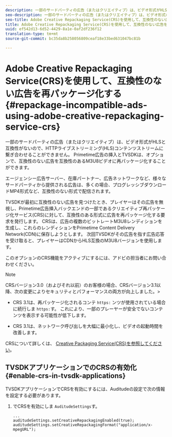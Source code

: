 ```yaml
---
description: 一部のサードパーティの広告（またはクリエイティブ）は、ビデオ形式がHLSと互換性がないので、HTTPライブストリーミング(HLS)コンテンツストリームに繋ぎ合わせることができません。 Primetime広告の挿入とTVSDKは、オプションで、互換性のない広告を互換性のあるM3U8ビデオに再パッケージ化することができます。
seo-description: 一部のサードパーティの広告（またはクリエイティブ）は、ビデオ形式がHLSと互換性がないので、HTTPライブストリーミング(HLS)コンテンツストリームに繋ぎ合わせることができません。 Primetime広告の挿入とTVSDKは、オプションで、互換性のない広告を互換性のあるM3U8ビデオに再パッケージ化することができます。
seo-title: Adobe Creative Repackaging Service(CRS)を使用して、互換性のない広告を再パッケージ化する
title: Adobe Creative Repackaging Service(CRS)を使用して、互換性のない広告を再パッケージ化する
uuid: ef542d13-6d52-4429-8a1e-0af2df236f12
translation-type: tm+mt
source-git-commit: bc35da8b258056809ceaf18e33bed631047bc81b

---
```



# Adobe Creative Repackaging Service(CRS)を使用して、互換性のない広告を再パッケージ化する {#repackage-incompatible-ads-using-adobe-creative-repackaging-service-crs}

一部のサードパーティの広告（またはクリエイティブ）は、ビデオ形式がHLSと互換性がないので、HTTPライブストリーミング(HLS)コンテンツストリームに繋ぎ合わせることができません。 Primetime広告の挿入とTVSDKは、オプションで、互換性のない広告を互換性のあるM3U8ビデオに再パッケージ化することができます。

エージェンシー広告サーバー、在庫パートナー、広告ネットワークなど、様々なサードパーティから提供される広告は、多くの場合、プログレッシブダウンロードMP4形式など、互換性のない形式で配信されます。

TVSDKが最初に互換性のない広告を見つけたとき、プレイヤーはその広告を無視し、Primetime広告挿入バックエンドの一部であるクリエイティブ再パッケージ化サービス(CRS)に対して、互換性のある形式に広告を再パッケージ化する要求を発行します。 CRSは、広告の複数のビットレートM3U8レンディションを生成し、これらのレンディションをPrimetime Content Delivery Network(CDN)に保存しようとします。 次回TVSDKがその広告を指す広告応答を受け取ると、プレイヤーはCDNからHLS互換のM3U8バージョンを使用します。

このオプションのCRS機能をアクティブにするには、アドビの担当者にお問い合わせください。

>[!NOTE]
>
>CRSバージョン3.0（およびそれ以前）のお客様の場合、CRSバージョン3.1以降、次の変更によりセキュリティとパフォーマンスの両方が向上しました。>
>* CRS 3.1は、再パッケージ化されるコンテ `https:` ンツが使用されている場合に続行しま `https:`す。 これにより、一部のプレーヤーが安全でないコンテンツを表示する可能性が低下します。
   >
   >
* CRS 3.1は、ネットワーク呼び出しを大幅に最小化し、ビデオの起動時間を改善します。
>



CRSについて詳しくは、 [Creative Packaging Service(CRS)を参照してください](../../../../../dynamic-ad-insertion/creative-repackaging-service/crs-overview.md)。

## TVSDKアプリケーションでのCRSの有効化 {#enable-crs-in-tvsdk-applications}

TVSDKアプリケーションでCRSを有効にするには、Auditudeの設定で次の情報を設定する必要があります。

1. でCRSを有効にしま `AuditudeSettings`す。

   ```
   ... 
   auditudeSettings.setCreativeRepackagingEnabled(true); 
   auditudeSettings.setCreativeRepackagingFormat("application/x-mpegURL"); 
   ```
